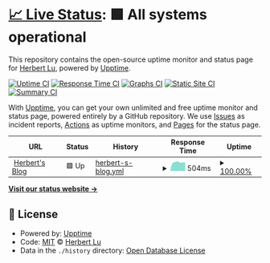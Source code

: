 # [📈 Live Status](https://lryong.github.io/upptime): <!--live status--> **🟩 All systems operational**

This repository contains the open-source uptime monitor and status page for [Herbert Lu](http://blog.herbert.top), powered by [Upptime](https://github.com/upptime/upptime).

[![Uptime CI](https://github.com/lryong/upptime/workflows/Uptime%20CI/badge.svg)](https://github.com/upptime/upptime/actions?query=workflow%3A%22Uptime+CI%22)
[![Response Time CI](https://github.com/lryong/upptime/workflows/Response%20Time%20CI/badge.svg)](https://github.com/upptime/upptime/actions?query=workflow%3A%22Response+Time+CI%22)
[![Graphs CI](https://github.com/lryong/upptime/workflows/Graphs%20CI/badge.svg)](https://github.com/upptime/upptime/actions?query=workflow%3A%22Graphs+CI%22)
[![Static Site CI](https://github.com/lryong/upptime/workflows/Static%20Site%20CI/badge.svg)](https://github.com/upptime/upptime/actions?query=workflow%3A%22Static+Site+CI%22)
[![Summary CI](https://github.com/lryong/upptime/workflows/Summary%20CI/badge.svg)](https://github.com/upptime/upptime/actions?query=workflow%3A%22Summary+CI%22)

With [Upptime](https://upptime.js.org), you can get your own unlimited and free uptime monitor and status page, powered entirely by a GitHub repository. We use [Issues](https://github.com/lryong/upptime/issues) as incident reports, [Actions](https://github.com/lryong/upptime/actions) as uptime monitors, and [Pages](https://lryong.github.io/upptime) for the status page.

<!--start: status pages-->
<!-- This summary is generated by Upptime (https://github.com/upptime/upptime) -->
<!-- Do not edit this manually, your changes will be overwritten -->
<!-- prettier-ignore -->
| URL | Status | History | Response Time | Uptime |
| --- | ------ | ------- | ------------- | ------ |
| <img alt="" src="https://favicons.githubusercontent.com/blog.herbert.top" height="13"> [Herbert's Blog](https://blog.herbert.top) | 🟩 Up | [herbert-s-blog.yml](https://github.com/lryong/upptime/commits/HEAD/history/herbert-s-blog.yml) | <details><summary><img alt="Response time graph" src="./graphs/herbert-s-blog/response-time-week.png" height="20"> 504ms</summary><br><a href="https://lryong.github.io/upptime/history/herbert-s-blog"><img alt="Response time 539" src="https://img.shields.io/endpoint?url=https%3A%2F%2Fraw.githubusercontent.com%2Flryong%2Fupptime%2FHEAD%2Fapi%2Fherbert-s-blog%2Fresponse-time.json"></a><br><a href="https://lryong.github.io/upptime/history/herbert-s-blog"><img alt="24-hour response time 0" src="https://img.shields.io/endpoint?url=https%3A%2F%2Fraw.githubusercontent.com%2Flryong%2Fupptime%2FHEAD%2Fapi%2Fherbert-s-blog%2Fresponse-time-day.json"></a><br><a href="https://lryong.github.io/upptime/history/herbert-s-blog"><img alt="7-day response time 504" src="https://img.shields.io/endpoint?url=https%3A%2F%2Fraw.githubusercontent.com%2Flryong%2Fupptime%2FHEAD%2Fapi%2Fherbert-s-blog%2Fresponse-time-week.json"></a><br><a href="https://lryong.github.io/upptime/history/herbert-s-blog"><img alt="30-day response time 445" src="https://img.shields.io/endpoint?url=https%3A%2F%2Fraw.githubusercontent.com%2Flryong%2Fupptime%2FHEAD%2Fapi%2Fherbert-s-blog%2Fresponse-time-month.json"></a><br><a href="https://lryong.github.io/upptime/history/herbert-s-blog"><img alt="1-year response time 566" src="https://img.shields.io/endpoint?url=https%3A%2F%2Fraw.githubusercontent.com%2Flryong%2Fupptime%2FHEAD%2Fapi%2Fherbert-s-blog%2Fresponse-time-year.json"></a></details> | <details><summary><a href="https://lryong.github.io/upptime/history/herbert-s-blog">100.00%</a></summary><a href="https://lryong.github.io/upptime/history/herbert-s-blog"><img alt="All-time uptime 98.89%" src="https://img.shields.io/endpoint?url=https%3A%2F%2Fraw.githubusercontent.com%2Flryong%2Fupptime%2FHEAD%2Fapi%2Fherbert-s-blog%2Fuptime.json"></a><br><a href="https://lryong.github.io/upptime/history/herbert-s-blog"><img alt="24-hour uptime 100.00%" src="https://img.shields.io/endpoint?url=https%3A%2F%2Fraw.githubusercontent.com%2Flryong%2Fupptime%2FHEAD%2Fapi%2Fherbert-s-blog%2Fuptime-day.json"></a><br><a href="https://lryong.github.io/upptime/history/herbert-s-blog"><img alt="7-day uptime 100.00%" src="https://img.shields.io/endpoint?url=https%3A%2F%2Fraw.githubusercontent.com%2Flryong%2Fupptime%2FHEAD%2Fapi%2Fherbert-s-blog%2Fuptime-week.json"></a><br><a href="https://lryong.github.io/upptime/history/herbert-s-blog"><img alt="30-day uptime 100.00%" src="https://img.shields.io/endpoint?url=https%3A%2F%2Fraw.githubusercontent.com%2Flryong%2Fupptime%2FHEAD%2Fapi%2Fherbert-s-blog%2Fuptime-month.json"></a><br><a href="https://lryong.github.io/upptime/history/herbert-s-blog"><img alt="1-year uptime 100.00%" src="https://img.shields.io/endpoint?url=https%3A%2F%2Fraw.githubusercontent.com%2Flryong%2Fupptime%2FHEAD%2Fapi%2Fherbert-s-blog%2Fuptime-year.json"></a></details>

<!--end: status pages-->

[**Visit our status website →**](https://lryong.github.io/upptime)

## 📄 License

- Powered by: [Upptime](https://github.com/upptime/upptime)
- Code: [MIT](./LICENSE) © [Herbert Lu](http://blog.herbert.top)
- Data in the `./history` directory: [Open Database License](https://opendatacommons.org/licenses/odbl/1-0/)
